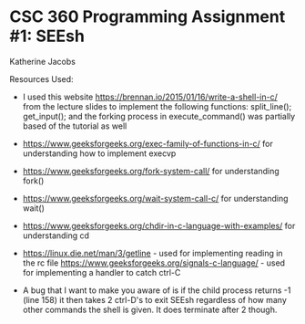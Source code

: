 # CSC 360 Programming Assignment #1: SEEsh
Katherine Jacobs

Resources Used:
- I used this website https://brennan.io/2015/01/16/write-a-shell-in-c/ from the lecture slides to implement
the following functions:
split_line();
get_input();
and the forking process in execute_command() was partially based of the tutorial as well

- https://www.geeksforgeeks.org/exec-family-of-functions-in-c/ for understanding how to implement execvp
- https://www.geeksforgeeks.org/fork-system-call/ for understanding fork()
- https://www.geeksforgeeks.org/wait-system-call-c/ for understanding wait()
- https://www.geeksforgeeks.org/chdir-in-c-language-with-examples/ for understanding cd
- https://linux.die.net/man/3/getline - used for implementing reading in the rc file
https://www.geeksforgeeks.org/signals-c-language/ - used for implementing a handler to catch ctrl-C

- A bug that I want to make you aware of is if the child process returns -1 (line 158) it then takes 2 ctrl-D's to exit SEEsh regardless of
how many other commands the shell is given. It does terminate after 2 though.
